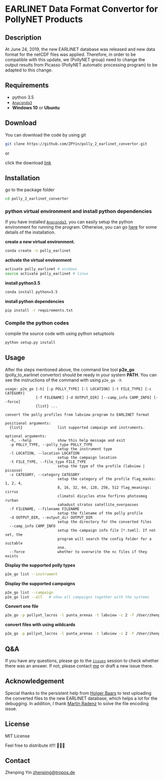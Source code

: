 # EARLINET Data Format Convertor for PollyNET Products

## Description

At June 24, 2019, the new EARLINET database was released and new data format for the netCDF files was applied. Therefore, in order to be compatible with this update, we (PollyNET group) need to change the output results from Picasso (PollyNET automatic processing program) to be adapted to this change.

## Requirements

- python 3.5
- [`Anaconda3`](https://www.anaconda.com/distribution/)
- **Windows 10** or **Ubuntu**

## Download

You can download the code by using git

```bash
git clone https://github.com/ZPYin/polly_2_earlinet_convertor.git
```

or 

click the download [link](https://github.com/ZPYin/polly_2_earlinet_convertor/archive/master.zip)

## Installation

go to the package folder

```bash
cd polly_2_earlinet_convertor
```

### python virtual environment and install python dependencies

If you have installed [`Anaconda3`](https://www.anaconda.com/distribution/), you can easily setup the python environment for running the program. Otherwise, you can go [here](https://github.com/ZPYin/Pollynet_Processing_Chain/blob/master/doc/anaconda_installation.md) for some details of the installation.

**create a new virtual environment.**

```bash
conda create -n polly_earlinet
```

**activate the virtual environment**
```bash
activate polly_earlinet # windows
source activate polly_earlinet # linux
```

**install python3.5**
```bash
conda install python=3.5
```

**install python dependencies**
```bash
pip install -r requirements.txt
```

### Compile the python codes

compile the source code with using python setuptools

```bash
python setup.py install
```

## Usage

After the steps mentioned above, the command line tool **p2e_go** (polly_to_earlinet convertor) should be ready in your system **PATH**. You can see the instructions of the command with using `p2e_go -h`

```text
usage: p2e_go [-h] [-p POLLY_TYPE] [-l LOCATION] [-t FILE_TYPE] [-c CATEGORY]
              [-f FILENAME] [-d OUTPUT_DIR] [--camp_info CAMP_INFO] [--force]
              {list} ...

convert the polly profiles from labview program to EARLINET format

positional arguments:
  {list}                list supported campaign and instruments.

optional arguments:
  -h, --help            show this help message and exit
  -p POLLY_TYPE, --polly_type POLLY_TYPE
                        setup the instrument type
  -l LOCATION, --location LOCATION
                        setup the campaign location
  -t FILE_TYPE, --file_type FILE_TYPE
                        setup the type of the profile (labview | picasso)
  -c CATEGORY, --category CATEGORY
                        setup the category of the profile flag_masks: 1, 2, 4,
                        8, 16, 32, 64, 128, 256, 512 flag_meanings: cirrus
                        climatol dicycles etna forfires photosmog rurban
                        sahadust stratos satellite_overpasses
  -f FILENAME, --filename FILENAME
                        setup the filename of the polly profile
  -d OUTPUT_DIR, --output_dir OUTPUT_DIR
                        setup the directory for the converted files
  --camp_info CAMP_INFO
                        setup the campaign info file [*.toml]. If not set, the
                        program will search the config folder for a suitable
                        one.
  --force               whether to overwrite the nc files if they exists
```

**Display the supported polly types**

```bash
p2e_go list --instrument
```

**Display the supported campaigns**

```bash
p2e_go list --campaign
p2e_go list --all   # show all campaigns together with the systems
```

**Convert one file**

```bash
p2e_go -p pollyxt_lacros -l punta_arenas -t labview -c 2 -f /User/zhenping/desktop/file1.txt -d /Users/zhenping/Destkop/test --force
```

**convert files with using wildcards**

```bash
p2e_go -p pollyxt_lacros -l punta_arenas -t labview -c 2 -f /User/zhenping/desktop/file*.txt -d /Users/zhenping/Destkop/test --force
```

## Q&A

If you have any questions, please go to the [`issues`](https://github.com/ZPYin/polly_2_earlinet_convertor/issues) session to check whether there was an answer. If not, please contact [me](#contact) or draft a new issue there.

## Acknowledgement

Special thanks to the persistent help from [Holger Baars](baars@tropos.de) to test uploading the converted files to the new EARLINET database, which helps a lot for the debugging. In addition, I thank [Martin Radenz](radenz@tropos.de) to solve the file encoding issue.

## License

MIT License

Feel free to distribute it!!! :beer::beer::beer:

## Contact

Zhenping Yin 
<zhenping@tropos.de>